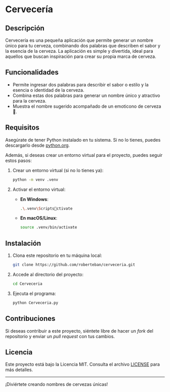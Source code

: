 
# Cervecería

## Descripción

Cervecería es una pequeña aplicación que permite generar un nombre único para tu cerveza, combinando dos palabras que describen el sabor y la esencia de la cerveza. La aplicación es simple y divertida, ideal para aquellos que buscan inspiración para crear su propia marca de cerveza.

## Funcionalidades

- Permite ingresar dos palabras para describir el sabor o estilo y la esencia o identidad de la cerveza.
- Combina estas dos palabras para generar un nombre único y atractivo para la cerveza.
- Muestra el nombre sugerido acompañado de un emoticono de cerveza 🍺.

## Requisitos

Asegúrate de tener Python instalado en tu sistema. Si no lo tienes, puedes descargarlo desde [python.org](https://www.python.org/).

Además, si deseas crear un entorno virtual para el proyecto, puedes seguir estos pasos:

1. Crear un entorno virtual (si no lo tienes ya):
   ```bash
   python -m venv .venv
   ```

2. Activar el entorno virtual:
   - **En Windows**:
     ```bash
     .\.venv\Scriptsctivate
     ```

   - **En macOS/Linux**:
     ```bash
     source .venv/bin/activate
     ```

## Instalación

1. Clona este repositorio en tu máquina local:
   ```bash
   git clone https://github.com/roberteban/cerveceria.git
   ```

2. Accede al directorio del proyecto:
   ```bash
   cd Cerveceria
   ```

3. Ejecuta el programa:
   ```bash
   python Cerveceria.py
   ```

## Contribuciones

Si deseas contribuir a este proyecto, siéntete libre de hacer un *fork* del repositorio y enviar un *pull request* con tus cambios.

## Licencia

Este proyecto está bajo la Licencia MIT. Consulta el archivo [LICENSE](LICENSE) para más detalles.

---

¡Diviértete creando nombres de cervezas únicas!
